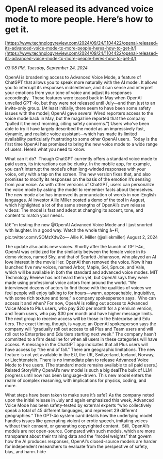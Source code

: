 # OpenAI released its advanced voice mode to more people. Here’s how to get it.

[https://www.technologyreview.com/2024/09/24/1104422/openai-released-its-advanced-voice-mode-to-more-people-heres-how-to-get-it/](https://www.technologyreview.com/2024/09/24/1104422/openai-released-its-advanced-voice-mode-to-more-people-heres-how-to-get-it/)

*03:08 PM, Tuesday, September 24, 2024*

OpenAI is broadening access to Advanced Voice Mode, a feature of ChatGPT that allows you to speak more naturally with the AI model. It allows you to interrupt its responses midsentence, and it can sense and interpret your emotions from your tone of voice and adjust its responses accordingly.  These features were teased back in May when OpenAI unveiled GPT-4o, but they were not released until July—and then just to an invite-only group. (At least initially, there seem to have been some safety issues with the model; OpenAI gave several Wired reporters access to the voice mode back in May, but the magazine reported that the company “pulled it the next morning, citing safety concerns.”)   Users who’ve been able to try it have largely described the model as an impressively fast, dynamic, and realistic voice assistant—which has made its limited availability particularly frustrating to some other OpenAI users.  Today is the first time OpenAI has promised to bring the new voice mode to a wide range of users. Here’s what you need to know.

What can it do?  Though ChatGPT currently offers a standard voice mode to paid users, its interactions can be clunky. In the mobile app, for example, you can’t interrupt the model’s often long-winded responses with your voice, only with a tap on the screen. The new version fixes that, and also promises to modify its responses on the basis of the emotion it’s sensing from your voice. As with other versions of ChatGPT, users can personalize the voice mode by asking the model to remember facts about themselves. The new mode also has improved its pronunciation of words in non-English languages. AI investor Allie Miller posted a demo of the tool in August, which highlighted a lot of the same strengths of OpenAI’s own release videos: The model is fast and adept at changing its accent, tone, and content to match your needs.

Iâ€™m testing the new @OpenAI Advanced Voice Mode and I just snorted with laughter. In a good way. Watch the whole thing â¬‡ï¸ pic.twitter.com/vSOMzXdwZo— Allie K. Miller (@alliekmiller) August 2, 2024

The update also adds new voices. Shortly after the launch of GPT-4o, OpenAI was criticized for the similarity between the female voice in its demo videos, named Sky, and that of Scarlett Johansson, who played an AI love interest in the movie Her. OpenAI then removed the voice.  Now it has launched five new voices, named Arbor, Maple, Sol, Spruce, and Vale, which will be available in both the standard and advanced voice modes. MIT Technology Review has not heard them yet, but OpenAI says they were made using professional voice actors from around the world. “We interviewed dozens of actors to find those with the qualities of voices we feel people will enjoy talking to for hours—warm, approachable, inquisitive, with some rich texture and tone,” a company spokesperson says.  Who can access it and when? For now, OpenAI is rolling out access to Advanced Voice Mode to Plus users, who pay $20 per month for a premium version, and Team users, who pay $30 per month and have higher message limits. The next group to receive access will be those in the Enterprise and Edu tiers. The exact timing, though, is vague; an OpenAI spokesperson says the company will “gradually roll out access to all Plus and Team users and will roll out to Enterprise and Edu tiers starting next week.” The company hasn’t committed to a firm deadline for when all users in these categories will have access. A message in the ChatGPT app indicates that all Plus users will have access by “the end of fall.” There are geographic limitations. The new feature is not yet available in the EU, the UK, Switzerland, Iceland, Norway, or Liechtenstein.  There is no immediate plan to release Advanced Voice Mode to free users. (The standard mode remains available to all paid users.) Related StoryWhy OpenAI’s new model is such a big dealThe bulk of LLM progress until now has been language-driven. This new model enters the realm of complex reasoning, with implications for physics, coding, and more.

What steps have been taken to make sure it’s safe? As the company noted upon the initial release in July and again emphasized this week, Advanced Voice Mode has been safety-tested by external experts “who collectively speak a total of 45 different languages, and represent 29 different geographies.” The GPT-4o system card details how the underlying model handles issues like generating violent or erotic speech, imitating voices without their consent, or generating copyrighted content.  Still, OpenAI’s models are not open-source. Compared with such models, which are more transparent about their training data and the “model weights” that govern how the AI produces responses, OpenAI’s closed-source models are harder for independent researchers to evaluate from the perspective of safety, bias, and harm. hide

